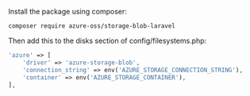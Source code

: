 Install the package using composer:

```shell
composer require azure-oss/storage-blob-laravel
```

Then add this to the disks section of config/filesystems.php:

```php
'azure' => [ 
    'driver' => 'azure-storage-blob',
    'connection_string' => env('AZURE_STORAGE_CONNECTION_STRING'),
    'container' => env('AZURE_STORAGE_CONTAINER'),
],
```
